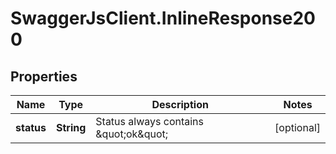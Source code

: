 # SwaggerJsClient.InlineResponse200

## Properties
Name | Type | Description | Notes
------------ | ------------- | ------------- | -------------
**status** | **String** | Status always contains \&quot;ok\&quot; | [optional] 


